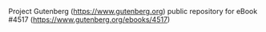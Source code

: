 Project Gutenberg (https://www.gutenberg.org) public repository for eBook #4517 (https://www.gutenberg.org/ebooks/4517)